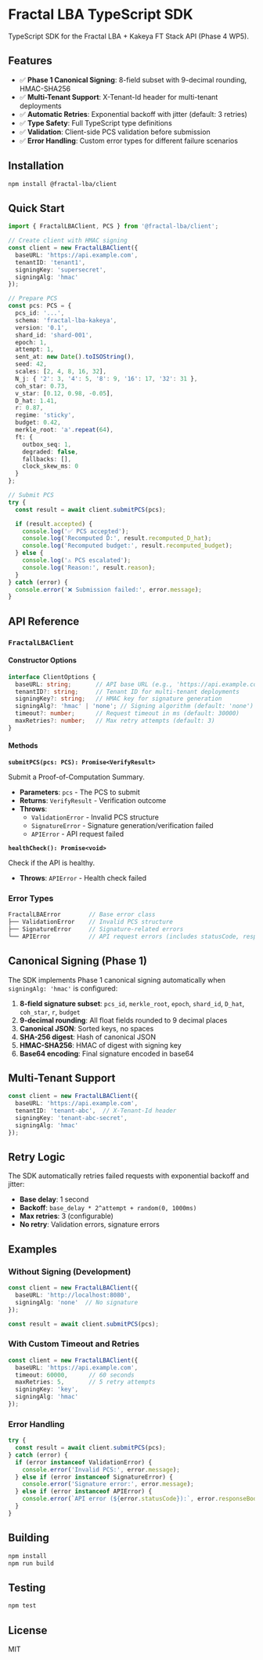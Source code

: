 # Fractal LBA TypeScript SDK

TypeScript SDK for the Fractal LBA + Kakeya FT Stack API (Phase 4 WP5).

## Features

- ✅ **Phase 1 Canonical Signing**: 8-field subset with 9-decimal rounding, HMAC-SHA256
- ✅ **Multi-Tenant Support**: X-Tenant-Id header for multi-tenant deployments
- ✅ **Automatic Retries**: Exponential backoff with jitter (default: 3 retries)
- ✅ **Type Safety**: Full TypeScript type definitions
- ✅ **Validation**: Client-side PCS validation before submission
- ✅ **Error Handling**: Custom error types for different failure scenarios

## Installation

```bash
npm install @fractal-lba/client
```

## Quick Start

```typescript
import { FractalLBAClient, PCS } from '@fractal-lba/client';

// Create client with HMAC signing
const client = new FractalLBAClient({
  baseURL: 'https://api.example.com',
  tenantID: 'tenant1',
  signingKey: 'supersecret',
  signingAlg: 'hmac'
});

// Prepare PCS
const pcs: PCS = {
  pcs_id: '...',
  schema: 'fractal-lba-kakeya',
  version: '0.1',
  shard_id: 'shard-001',
  epoch: 1,
  attempt: 1,
  sent_at: new Date().toISOString(),
  seed: 42,
  scales: [2, 4, 8, 16, 32],
  N_j: { '2': 3, '4': 5, '8': 9, '16': 17, '32': 31 },
  coh_star: 0.73,
  v_star: [0.12, 0.98, -0.05],
  D_hat: 1.41,
  r: 0.87,
  regime: 'sticky',
  budget: 0.42,
  merkle_root: 'a'.repeat(64),
  ft: {
    outbox_seq: 1,
    degraded: false,
    fallbacks: [],
    clock_skew_ms: 0
  }
};

// Submit PCS
try {
  const result = await client.submitPCS(pcs);

  if (result.accepted) {
    console.log('✅ PCS accepted');
    console.log('Recomputed D̂:', result.recomputed_D_hat);
    console.log('Recomputed budget:', result.recomputed_budget);
  } else {
    console.log('⚠️ PCS escalated');
    console.log('Reason:', result.reason);
  }
} catch (error) {
  console.error('❌ Submission failed:', error.message);
}
```

## API Reference

### `FractalLBAClient`

#### Constructor Options

```typescript
interface ClientOptions {
  baseURL: string;       // API base URL (e.g., 'https://api.example.com')
  tenantID?: string;     // Tenant ID for multi-tenant deployments
  signingKey?: string;   // HMAC key for signature generation
  signingAlg?: 'hmac' | 'none'; // Signing algorithm (default: 'none')
  timeout?: number;      // Request timeout in ms (default: 30000)
  maxRetries?: number;   // Max retry attempts (default: 3)
}
```

#### Methods

**`submitPCS(pcs: PCS): Promise<VerifyResult>`**

Submit a Proof-of-Computation Summary.

- **Parameters**: `pcs` - The PCS to submit
- **Returns**: `VerifyResult` - Verification outcome
- **Throws**:
  - `ValidationError` - Invalid PCS structure
  - `SignatureError` - Signature generation/verification failed
  - `APIError` - API request failed

**`healthCheck(): Promise<void>`**

Check if the API is healthy.

- **Throws**: `APIError` - Health check failed

### Error Types

```typescript
FractalLBAError        // Base error class
├── ValidationError    // Invalid PCS structure
├── SignatureError     // Signature-related errors
└── APIError           // API request errors (includes statusCode, responseBody)
```

## Canonical Signing (Phase 1)

The SDK implements Phase 1 canonical signing automatically when `signingAlg: 'hmac'` is configured:

1. **8-field signature subset**: `pcs_id`, `merkle_root`, `epoch`, `shard_id`, `D_hat`, `coh_star`, `r`, `budget`
2. **9-decimal rounding**: All float fields rounded to 9 decimal places
3. **Canonical JSON**: Sorted keys, no spaces
4. **SHA-256 digest**: Hash of canonical JSON
5. **HMAC-SHA256**: HMAC of digest with signing key
6. **Base64 encoding**: Final signature encoded in base64

## Multi-Tenant Support

```typescript
const client = new FractalLBAClient({
  baseURL: 'https://api.example.com',
  tenantID: 'tenant-abc',  // X-Tenant-Id header
  signingKey: 'tenant-abc-secret',
  signingAlg: 'hmac'
});
```

## Retry Logic

The SDK automatically retries failed requests with exponential backoff and jitter:

- **Base delay**: 1 second
- **Backoff**: `base_delay * 2^attempt + random(0, 1000ms)`
- **Max retries**: 3 (configurable)
- **No retry**: Validation errors, signature errors

## Examples

### Without Signing (Development)

```typescript
const client = new FractalLBAClient({
  baseURL: 'http://localhost:8080',
  signingAlg: 'none'  // No signature
});

const result = await client.submitPCS(pcs);
```

### With Custom Timeout and Retries

```typescript
const client = new FractalLBAClient({
  baseURL: 'https://api.example.com',
  timeout: 60000,      // 60 seconds
  maxRetries: 5,       // 5 retry attempts
  signingKey: 'key',
  signingAlg: 'hmac'
});
```

### Error Handling

```typescript
try {
  const result = await client.submitPCS(pcs);
} catch (error) {
  if (error instanceof ValidationError) {
    console.error('Invalid PCS:', error.message);
  } else if (error instanceof SignatureError) {
    console.error('Signature error:', error.message);
  } else if (error instanceof APIError) {
    console.error(`API error (${error.statusCode}):`, error.responseBody);
  }
}
```

## Building

```bash
npm install
npm run build
```

## Testing

```bash
npm test
```

## License

MIT
